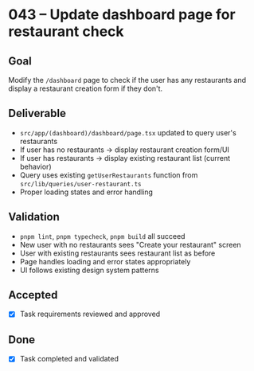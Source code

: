 # 043 – Update dashboard page for restaurant check

## Goal

Modify the `/dashboard` page to check if the user has any restaurants and display a restaurant creation form if they don't.

## Deliverable

- `src/app/(dashboard)/dashboard/page.tsx` updated to query user's restaurants
- If user has no restaurants → display restaurant creation form/UI
- If user has restaurants → display existing restaurant list (current behavior)
- Query uses existing `getUserRestaurants` function from `src/lib/queries/user-restaurant.ts`
- Proper loading states and error handling

## Validation

- `pnpm lint`, `pnpm typecheck`, `pnpm build` all succeed
- New user with no restaurants sees "Create your restaurant" screen
- User with existing restaurants sees restaurant list as before
- Page handles loading and error states appropriately
- UI follows existing design system patterns

## Accepted

- [x] Task requirements reviewed and approved

## Done

- [x] Task completed and validated
